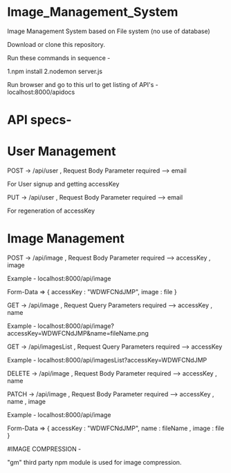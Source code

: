 # Image_Management_System

Image Management System based on File system (no use of database)

Download or clone this repository.

Run these commands in sequence - 

1.npm install
2.nodemon server.js

Run browser and go to this url to get listing of API's - localhost:8000/apidocs

# API specs-

# User Management

POST -> /api/user , Request Body Parameter required --> email

For User signup and getting accessKey

PUT  -> /api/user , Request Body Parameter required --> email

For regeneration of accessKey

# Image Management

POST -> /api/image , Request Body Parameter required --> accessKey , image

Example - localhost:8000/api/image

Form-Data => { accessKey : "WDWFCNdJMP", image : file }


GET  -> /api/image , Request Query Parameters required --> accessKey , name

Example - localhost:8000/api/image?accessKey=WDWFCNdJMP&name=fileName.png


GET  -> /api/imagesList , Request Query Parameters required --> accessKey

Example - localhost:8000/api/imagesList?accessKey=WDWFCNdJMP


DELETE -> /api/image , Request Body Parameter required --> accessKey , name


PATCH -> /api/image , Request Body Parameter required --> accessKey , name , image

Example - localhost:8000/api/image

Form-Data => { accessKey : "WDWFCNdJMP", name : fileName , image : file }


#IMAGE COMPRESSION -

"gm" third party npm module is used for image compression.
